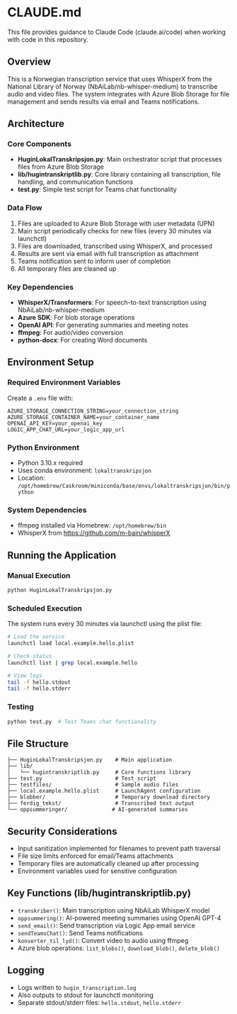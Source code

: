 # CLAUDE.md

This file provides guidance to Claude Code (claude.ai/code) when working with code in this repository.

## Overview

This is a Norwegian transcription service that uses WhisperX from the National Library of Norway (NbAiLab/nb-whisper-medium) to transcribe audio and video files. The system integrates with Azure Blob Storage for file management and sends results via email and Teams notifications.

## Architecture

### Core Components

- **HuginLokalTranskripsjon.py**: Main orchestrator script that processes files from Azure Blob Storage
- **lib/hugintranskriptlib.py**: Core library containing all transcription, file handling, and communication functions
- **test.py**: Simple test script for Teams chat functionality

### Data Flow

1. Files are uploaded to Azure Blob Storage with user metadata (UPN)
2. Main script periodically checks for new files (every 30 minutes via launchctl)
3. Files are downloaded, transcribed using WhisperX, and processed
4. Results are sent via email with full transcription as attachment
5. Teams notification sent to inform user of completion
6. All temporary files are cleaned up

### Key Dependencies

- **WhisperX/Transformers**: For speech-to-text transcription using NbAiLab/nb-whisper-medium
- **Azure SDK**: For blob storage operations
- **OpenAI API**: For generating summaries and meeting notes
- **ffmpeg**: For audio/video conversion
- **python-docx**: For creating Word documents

## Environment Setup

### Required Environment Variables

Create a `.env` file with:
```
AZURE_STORAGE_CONNECTION_STRING=your_connection_string
AZURE_STORAGE_CONTAINER_NAME=your_container_name
OPENAI_API_KEY=your_openai_key
LOGIC_APP_CHAT_URL=your_logic_app_url
```

### Python Environment

- Python 3.10.x required
- Uses conda environment: `lokaltranskripsjon`
- Location: `/opt/homebrew/Caskroom/miniconda/base/envs/lokaltranskripsjon/bin/python`

### System Dependencies

- ffmpeg installed via Homebrew: `/opt/homebrew/bin`
- WhisperX from https://github.com/m-bain/whisperX

## Running the Application

### Manual Execution
```bash
python HuginLokalTranskripsjon.py
```

### Scheduled Execution
The system runs every 30 minutes via launchctl using the plist file:
```bash
# Load the service
launchctl load local.example.hello.plist

# Check status
launchctl list | grep local.example.hello

# View logs
tail -f hello.stdout
tail -f hello.stderr
```

### Testing
```bash
python test.py  # Test Teams chat functionality
```

## File Structure

```
├── HuginLokalTranskripsjon.py    # Main application
├── lib/
│   └── hugintranskriptlib.py     # Core functions library
├── test.py                       # Test script
├── testfiles/                    # Sample audio files
├── local.example.hello.plist     # LaunchAgent configuration
├── blobber/                      # Temporary download directory
├── ferdig_tekst/                 # Transcribed text output
└── oppsummeringer/              # AI-generated summaries
```

## Security Considerations

- Input sanitization implemented for filenames to prevent path traversal
- File size limits enforced for email/Teams attachments
- Temporary files are automatically cleaned up after processing
- Environment variables used for sensitive configuration

## Key Functions (lib/hugintranskriptlib.py)

- `transkriber()`: Main transcription using NbAiLab WhisperX model
- `oppsummering()`: AI-powered meeting summaries using OpenAI GPT-4
- `send_email()`: Send transcription via Logic App email service
- `sendTeamsChat()`: Send Teams notifications
- `konverter_til_lyd()`: Convert video to audio using ffmpeg
- Azure blob operations: `list_blobs()`, `download_blob()`, `delete_blob()`

## Logging

- Logs written to `hugin_transcription.log`
- Also outputs to stdout for launchctl monitoring
- Separate stdout/stderr files: `hello.stdout`, `hello.stderr`